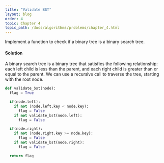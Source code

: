 ```yaml
---
title: "Validate BST"
layout: blog
order: 4
topic: Chapter 4
topic_path: /docs/algorithms/problems/chapter_4.html
---
```

Implement a function to check if a binary tree is a binary search tree.

#### Solution
A binary search tree is a binary tree that satisfies the following relationship: each left child is less than the parent, and each right child is greater than or equal to the parent. We can use a recursive call to traverse the tree, starting with the root node.

```python
def validate_bst(node):
  flag = True

  if(node.left):
    if not (node.left.key < node.key):
      flag = False
    if not validate_bst(node.left):
      flag = False

  if(node.right):
    if not (node.right.key >= node.key):
      flag = False
    if not validate_bst(node.right):
      flag = False

  return flag
```